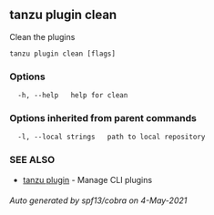 ## tanzu plugin clean

Clean the plugins

```
tanzu plugin clean [flags]
```

### Options

```
  -h, --help   help for clean
```

### Options inherited from parent commands

```
  -l, --local strings   path to local repository
```

### SEE ALSO

* [tanzu plugin](tanzu_plugin.md)	 - Manage CLI plugins

###### Auto generated by spf13/cobra on 4-May-2021
